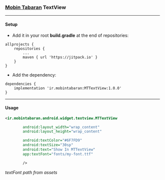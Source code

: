 ### [Mobin Tabaran][mt-web-site] TextView

---
#### Setup
* Add it in your root **build.gradle** at the end of repositories:
```grovy
allprojects {
    repositories {
        ...
        maven { url 'https://jitpack.io' }
    }
}
```
* Add the dependency:
```
dependencies {
    implementation 'ir.mobintabaran:MTTextView:1.0.0'
}
```
----
#### Usage
```xml
<ir.mobintabaran.android.widget.textview.MTTextView

        android:layout_width="wrap_content"
        android:layout_height="wrap_content"

        android:textColor="#6F7FD9"
        android:textSize="30sp"
        android:text="Show In MTTextView"
        app:textFont="fonts/my-font.ttf"

        />
```
*textFont path from assets*





[mt-web-site]: http://mobintabaran.ir
